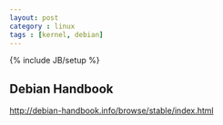 ```yaml
---
layout: post
category : linux
tags : [kernel, debian]
---
```

{% include JB/setup %}

## Debian Handbook

http://debian-handbook.info/browse/stable/index.html
